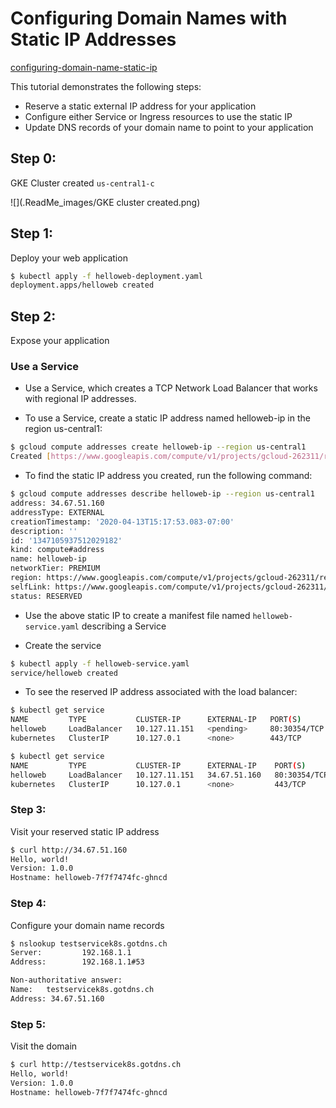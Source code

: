 # Configuring Domain Names with Static IP Addresses

[configuring-domain-name-static-ip](https://cloud.google.com/kubernetes-engine/docs/tutorials/configuring-domain-name-static-ip)

This tutorial demonstrates the following steps:

- Reserve a static external IP address for your application
- Configure either Service or Ingress resources to use the static IP
- Update DNS records of your domain name to point to your application


## Step 0:
GKE Cluster created `us-central1-c	`

![](.ReadMe_images/GKE cluster created.png)

## Step 1: 

Deploy your web application

```bash
$ kubectl apply -f helloweb-deployment.yaml
deployment.apps/helloweb created
```

## Step 2: 

Expose your application

### Use a Service
- Use a Service, which creates a TCP Network Load Balancer that works with regional IP addresses.

- To use a Service, create a static IP address named helloweb-ip in the region us-central1:

```bash
$ gcloud compute addresses create helloweb-ip --region us-central1
Created [https://www.googleapis.com/compute/v1/projects/gcloud-262311/regions/us-central1/addresses/helloweb-ip].
```
  
- To find the static IP address you created, run the following command:
 
```bash
$ gcloud compute addresses describe helloweb-ip --region us-central1
address: 34.67.51.160
addressType: EXTERNAL
creationTimestamp: '2020-04-13T15:17:53.083-07:00'
description: ''
id: '1347105937512029182'
kind: compute#address
name: helloweb-ip
networkTier: PREMIUM
region: https://www.googleapis.com/compute/v1/projects/gcloud-262311/regions/us-central1
selfLink: https://www.googleapis.com/compute/v1/projects/gcloud-262311/regions/us-central1/addresses/helloweb-ip
status: RESERVED
```

- Use the above static IP  to create a manifest file named `helloweb-service.yaml` describing a Service

- Create the service

```bash
$ kubectl apply -f helloweb-service.yaml
service/helloweb created
```

- To see the reserved IP address associated with the load balancer:
  
```bash
$ kubectl get service
NAME         TYPE           CLUSTER-IP      EXTERNAL-IP   PORT(S)        AGE
helloweb     LoadBalancer   10.127.11.151   <pending>     80:30354/TCP   36s
kubernetes   ClusterIP      10.127.0.1      <none>        443/TCP        73m

$ kubectl get service
NAME         TYPE           CLUSTER-IP      EXTERNAL-IP    PORT(S)        AGE
helloweb     LoadBalancer   10.127.11.151   34.67.51.160   80:30354/TCP   99s
kubernetes   ClusterIP      10.127.0.1      <none>         443/TCP        74m
```

### Step 3: 

Visit your reserved static IP address

```bash
$ curl http://34.67.51.160           
Hello, world!
Version: 1.0.0
Hostname: helloweb-7f7f7474fc-ghncd
```

### Step 4:

Configure your domain name records
```bash
$ nslookup testservicek8s.gotdns.ch                       
Server:         192.168.1.1
Address:        192.168.1.1#53

Non-authoritative answer:
Name:   testservicek8s.gotdns.ch
Address: 34.67.51.160
```

### Step 5:
Visit the domain

```bash
$ curl http://testservicek8s.gotdns.ch                       
Hello, world!
Version: 1.0.0
Hostname: helloweb-7f7f7474fc-ghncd
```